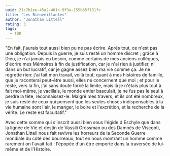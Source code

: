 ```yaml
---
uuid: 21c7b1ee-45a2-481c-9f3a-155b65f131fc
title: "Les Bienveillantes"
author: "Jonathan Littell"
rating: 3
tags:
  - TBD
---
```


"En fait, j'aurais tout aussi bien pu ne pas écrire. Après tout, ce n'est pas une obligation. Depuis la guerre, je suis resté un homme discret ; grâce à Dieu, je n'ai jamais eu besoin, comme certains de mes anciens collègues, d'écrire mes Mémoires à fin de justification, car je n'ai rien à justifier, ni dans un but lucratif, car je gagne assez bien ma vie comme ça. Je ne regrette rien: j'ai fait mon travail, voilà tout; quant à mes histoires de famille, que je raconterai peut-être aussi, elles ne concernent que moi ; et pour le reste, vers la fin, j'ai sans doute forcé la limite, mais là je n'étais plus tout à fait moi-même, je vacillais, le monde entier basculait, je ne fus pas le seul à perdre la tête, reconnaissez-le. Malgré mes travers, et ils ont été nombreux, je suis resté de ceux qui pensent que les seules choses indispensables à la vie humaine sont l'air, le manger, le boire et l'excrétion, et la recherche de la vérité. Le reste est facultatif."

Avec cette somme qui s'inscrit aussi bien sous l'égide d'Eschyle que dans la lignée de Vie et destin de Vassili Grossman ou des Damnés de Visconti, Jonathan Littell nous fait revivre les horreurs de la Seconde Guerre mondiale du côté des bourreaux, tout en nous montrant un homme comme rarement on l'avait fait : l'épopée d'un être emporté dans la traversée de lui-même et de l'Histoire.
